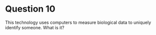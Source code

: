 # Question 10
This technology uses computers to measure biological data to uniquely
identify someone. What is it?